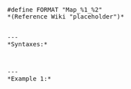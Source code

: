 <pre>#define FORMAT "Map_%1_%2"
*(Reference Wiki "placeholder")*


---
*Syntaxes:*

<!-- [] call `BIN_fnc_initSideColors` -->

---
*Example 1:*

<!-- 
```sqf
[] call BIN_fnc_initSideColors;
``` -->